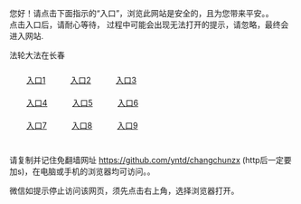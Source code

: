 您好！请点击下面指示的“入口”，浏览此网站是安全的，且为您带来平安。。 <br/>
点击入口后，请耐心等待， 过程中可能会出现无法打开的提示，请忽略，最终会进入网站. </br>

法轮大法在长春<br/>
<div style="padding:10px"><a style="margin:20px" target="_blank" href="https://d2iyvqrykqti4a.cloudfront.net/2Qpsp?kzrnniz" id="ccLink1" rel="nofollow">入口1</a> <a target="_blank" style="margin:20px" href="https://dkvaklnxsxft8.cloudfront.net/2Qpsp?xrvyuvcv" id="ccLink2" rel="nofollow">入口2</a> <a style="margin:20px" target="_blank" href="https://d2mlptdj4t86tx.cloudfront.net/2Qpsp?qplfsrdl" id="ccLink3" rel="nofollow">入口3</a></div>

<div style="padding:10px" ><a style="margin:20px" target="_blank" href="https://d2iyvqrykqti4a.cloudfront.net/2Qpsp?kzrnniz" id="ccLink4" rel="nofollow">入口4</a> <a style="margin:20px" href="https://dkvaklnxsxft8.cloudfront.net/2Qpsp?xrvyuvcv" target="_blank" id="ccLink5" rel="nofollow">入口5</a> <a style="margin:20px" href="https://d2mlptdj4t86tx.cloudfront.net/2Qpsp?qplfsrdl" target="_blank" id="ccLink6" rel="nofollow">入口6</a></div>

<div style="padding:10px"><a style="margin:20px" target="_blank" href="https://d2iyvqrykqti4a.cloudfront.net/2Qpsp?kzrnniz" id="ccLink7" rel="nofollow">入口7</a> <a style="margin:20px" href="https://dkvaklnxsxft8.cloudfront.net/2Qpsp?xrvyuvcv" target="_blank" id="ccLink8" rel="nofollow">入口8</a> <a style="margin:20px" target="_blank" href="https://d2mlptdj4t86tx.cloudfront.net/2Qpsp?qplfsrdl" id="ccLink9" rel="nofollow">入口9</a></div>

<br/>



请复制并记住免翻墙网址 https://github.com/yntd/changchunzx (http后一定要加s)，在电脑或手机的浏览器均可访问。。<br/>

微信如提示停止访问该网页，须先点击右上角，选择浏览器打开。
